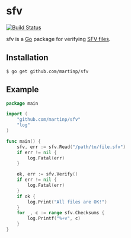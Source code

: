 # sfv

[![Build Status](https://travis-ci.org/mpolden/sfv.svg)](https://travis-ci.org/mpolden/sfv)

sfv is a [Go](http://golang.org) package for verifying
[SFV files](https://en.wikipedia.org/wiki/Simple_file_verification).

## Installation

`$ go get github.com/martinp/sfv`

## Example

```go
package main

import (
	"github.com/martinp/sfv"
	"log"
)

func main() {
	sfv, err := sfv.Read("/path/to/file.sfv")
	if err != nil {
		log.Fatal(err)
	}

	ok, err := sfv.Verify()
	if err != nil {
		log.Fatal(err)
	}
	if ok {
		log.Print("All files are OK!")
	}
	for _, c := range sfv.Checksums {
		log.Printf("%+v", c)
	}
}
```

